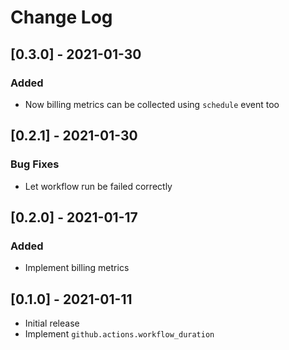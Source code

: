 # Change Log

## [0.3.0] - 2021-01-30

### Added

* Now billing metrics can be collected using `schedule` event too

## [0.2.1] - 2021-01-30

### Bug Fixes

* Let workflow run be failed correctly

## [0.2.0] - 2021-01-17

### Added

* Implement billing metrics

## [0.1.0] - 2021-01-11

* Initial release
* Implement `github.actions.workflow_duration`
